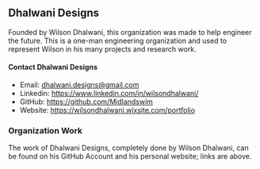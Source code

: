 ## Dhalwani Designs

Founded by Wilson Dhalwani, this organization was made to help engineer the future. This is a one-man engineering organization and used to represent Wilson in his many projects and research work. 

#### Contact Dhalwani Designs
- Email: dhalwani.designs@gmail.com 
- Linkedin: https://www.linkedin.com/in/wilsondhalwani/ 
- GitHub: https://github.com/Midlandswim
- Website: https://wilsondhalwani.wixsite.com/portfolio  

### Organization Work 

The work of Dhalwani Designs, completely done by Wilson Dhalwani, can be found on his GitHub Account and his personal website; links are above.  

##

<!---
Dhalwani-Designs/Dhalwani-Designs is a ✨ special ✨ repository because its `README.md` (this file) appears on your GitHub profile.
You can click the Preview link to take a look at your changes.
--->
